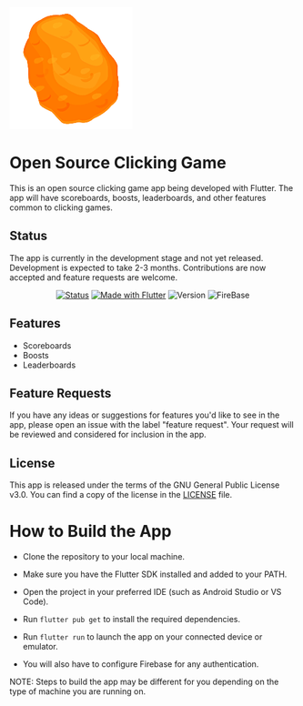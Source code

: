 <img src='assets/nugget.png'>


# Open Source Clicking Game

This is an open source clicking game app being developed with Flutter. The app will have scoreboards, boosts, leaderboards, and other features common to clicking games.

## Status

The app is currently in the development stage and not yet released. Development is expected to take 2-3 months. Contributions are now accepted and feature requests are welcome.

<div align='center'>

  [![Status](https://img.shields.io/badge/Status-Under_Development-orange?style=for-the-badge)](https://shields.io/)
  [![Made with Flutter](https://img.shields.io/badge/Made_with-Flutter-blue?style=for-the-badge&logo=flutter)](https://flutter.dev/)
  ![Version](https://img.shields.io/badge/Version-0.2.4.4_(unreleased)-blue?style=for-the-badge&)
  ![FireBase](https://img.shields.io/badge/Backend-Firebase-red?style=for-the-badge&logo=firebase)

</div>

## Features

- Scoreboards
- Boosts
- Leaderboards

## Feature Requests

If you have any ideas or suggestions for features you'd like to see in the app, please open an issue with the label "feature request". Your request will be reviewed and considered for inclusion in the app.

## License

This app is released under the terms of the GNU General Public License v3.0. You can find a copy of the license in the [LICENSE](LICENSE) file.

# How to Build the App


- Clone the repository to your local machine.
- Make sure you have the Flutter SDK installed and added to your PATH.
- Open the project in your preferred IDE (such as Android Studio or VS Code).
- Run ``flutter pub get`` to install the required dependencies.
- Run ``flutter run`` to launch the app on your connected device or emulator.

- You will also have to configure Firebase for any authentication.

NOTE: Steps to build the app may be different for you depending on the type of machine you are running on.



